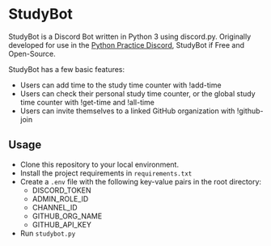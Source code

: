 # StudyBot
StudyBot is a Discord Bot written in Python 3 using discord.py.
Originally developed for use in the [Python Practice Discord](htps://discord.gg/UBUx88xVZh), 
StudyBot if Free and Open-Source. 

StudyBot has a few basic features:
- Users can add time to the study time counter with !add-time
- Users can check their personal study time counter, or the global study time counter with !get-time and !all-time
- Users can invite themselves to a linked GitHub organization with !github-join

## Usage
- Clone this repository to your local environment.
- Install the project requirements in `requirements.txt`
- Create a `.env` file with the following key-value pairs in the root directory:
    - DISCORD_TOKEN
    - ADMIN_ROLE_ID
    - CHANNEL_ID
    - GITHUB_ORG_NAME
    - GITHUB_API_KEY
- Run `studybot.py`